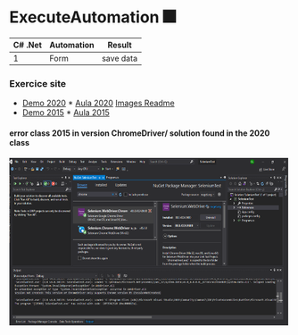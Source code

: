 # ExecuteAutomation :fireworks:

 
| C# .Net    |Automation          | Result                     |
|------------|--------------------|----------------------------|
|     1      |Form                |save data                   |



 ### Exercice site 
   * [Demo 2020](http://eaapp.somee.com/)   * [Aula 2020](https://www.youtube.com/watch?v=KlhGcwFBKoY)  [Images Readme](/SeleniumCoreDemo)
   * [Demo 2015](https://demosite.executeautomation.com/index.html?UserName=&Password=&Login=Login)   * [Aula 2015](https://www.youtube.com/watch?v=9xOpl1BhjUc&list=PL6tu16kXT9PqKSouJUV6sRVgmcKs-VCqo&index=5)  

#### error class 2015 in version ChromeDriver/ solution found in the 2020 class
<img src="/SeleniumCoreDemo/img/error-chrome.png" width="500" height="300">

  


